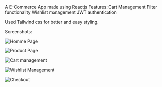 A E-Commerce App made using Reactjs
Features:
  Cart Management
  Filter functionality
  Wishlist management
  JWT authentication

Used Tailwind css for better and easy styling.

Screenshots:

![Homme Page](https://github.com/user-attachments/assets/3b4e0d12-3e93-4744-ac6f-068928ea4d9e)

![Product Page](https://github.com/user-attachments/assets/b8822d83-692a-403e-98bc-5f74bb1a0a45)

![Cart management](https://github.com/user-attachments/assets/e71f9a39-501e-4d6e-8f93-be4fe26b69a8)

![Wishlist Management](https://github.com/user-attachments/assets/d4e5fe82-a0b3-4fed-b6cb-723f9113d27b)

![Checkout](https://github.com/user-attachments/assets/cd638955-4db0-4ecf-82ed-8431f8b3de9a)
